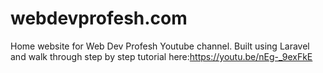 # webdevprofesh.com
Home website for Web Dev Profesh Youtube channel. Built using Laravel and walk through step by step tutorial here:https://youtu.be/nEg-_9exFkE
